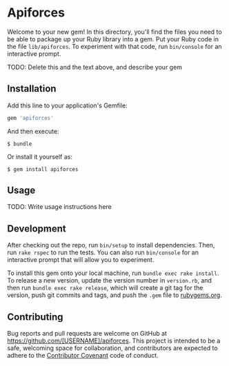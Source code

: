 # Apiforces

Welcome to your new gem! In this directory, you'll find the files you need to be able to package up your Ruby library into a gem. Put your Ruby code in the file `lib/apiforces`. To experiment with that code, run `bin/console` for an interactive prompt.

TODO: Delete this and the text above, and describe your gem

## Installation

Add this line to your application's Gemfile:

```ruby
gem 'apiforces'
```

And then execute:

    $ bundle

Or install it yourself as:

    $ gem install apiforces

## Usage

TODO: Write usage instructions here

## Development

After checking out the repo, run `bin/setup` to install dependencies. Then, run `rake rspec` to run the tests. You can also run `bin/console` for an interactive prompt that will allow you to experiment.

To install this gem onto your local machine, run `bundle exec rake install`. To release a new version, update the version number in `version.rb`, and then run `bundle exec rake release`, which will create a git tag for the version, push git commits and tags, and push the `.gem` file to [rubygems.org](https://rubygems.org).

## Contributing

Bug reports and pull requests are welcome on GitHub at https://github.com/[USERNAME]/apiforces. This project is intended to be a safe, welcoming space for collaboration, and contributors are expected to adhere to the [Contributor Covenant](contributor-covenant.org) code of conduct.

